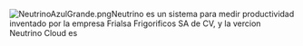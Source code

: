 ![NeutrinoAzulGrande.png](https://bitbucket.org/repo/GxqAo6/images/3077552875-NeutrinoAzulGrande.png)Neutrino es un sistema para medir productividad inventado por la empresa Frialsa Frigorificos SA de CV, y la vercion Neutrino Cloud es